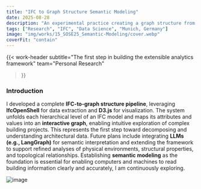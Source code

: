 ```yaml
---
title: "IFC to Graph Structure Semantic Modeling"
date: 2025-08-28
description: "An experimental practice creating a graph structure from IFC files, listing layers and attributes."
tags: ["Research", "IFC", "Data Science", "Munich, Germany"]
image: "img/works/15_SOSE25_Semantic-Modeling/cover.webp"
coverFit: "contain"
---
```

{{< work-header 
  subtitle="The first step in building the extensible analytics framework"
  team="Personal Research"
>}}

### Introduction
I developed a complete **IFC-to-graph structure pipeline**, leveraging **IfcOpenShell** for data extraction and **D3.js** for visualization. The system unfolds each hierarchical level of an IFC model and maps its attributes and values into an **interactive graph**, enabling intuitive exploration of complex building projects. This represents the first step toward decomposing and understanding architectural data. Future plans include integrating **LLMs (e.g., LangGraph)** for semantic interpretation and extending the framework to support refined analyses of physical environments, structural properties, and topological relationships. Establishing **semantic modeling** as the foundation is essential for enabling computers and machines to read building information clearly and accurately, I am continuously exploring.

![image](img/works/15_SOSE25_Semantic-Modeling/home_page.webp)


